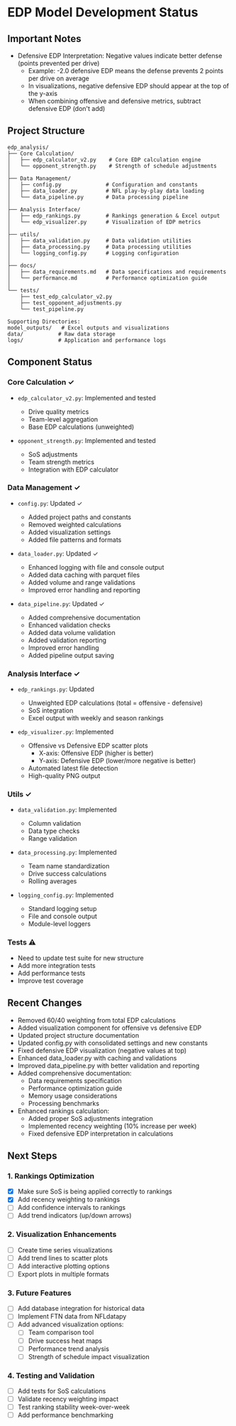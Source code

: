 # EDP Model Development Status

## Important Notes
- Defensive EDP Interpretation: Negative values indicate better defense (points prevented per drive)
  - Example: -2.0 defensive EDP means the defense prevents 2 points per drive on average
  - In visualizations, negative defensive EDP should appear at the top of the y-axis
  - When combining offensive and defensive metrics, subtract defensive EDP (don't add)

## Project Structure
```
edp_analysis/
├── Core Calculation/
│   ├── edp_calculator_v2.py    # Core EDP calculation engine
│   └── opponent_strength.py    # Strength of schedule adjustments
│
├── Data Management/
│   ├── config.py              # Configuration and constants
│   ├── data_loader.py         # NFL play-by-play data loading
│   └── data_pipeline.py       # Data processing pipeline
│
├── Analysis Interface/
│   ├── edp_rankings.py        # Rankings generation & Excel output
│   └── edp_visualizer.py      # Visualization of EDP metrics
│
├── utils/
│   ├── data_validation.py     # Data validation utilities
│   ├── data_processing.py     # Data processing utilities
│   └── logging_config.py      # Logging configuration
│
├── docs/
│   ├── data_requirements.md   # Data specifications and requirements
│   └── performance.md         # Performance optimization guide
│
└── tests/
    ├── test_edp_calculator_v2.py
    ├── test_opponent_adjustments.py
    └── test_pipeline.py

Supporting Directories:
model_outputs/   # Excel outputs and visualizations
data/           # Raw data storage
logs/           # Application and performance logs
```

## Component Status

### Core Calculation ✓
- `edp_calculator_v2.py`: Implemented and tested
  - Drive quality metrics
  - Team-level aggregation
  - Base EDP calculations (unweighted)

- `opponent_strength.py`: Implemented and tested
  - SoS adjustments
  - Team strength metrics
  - Integration with EDP calculator

### Data Management ✓
- `config.py`: Updated ✓
  - Added project paths and constants
  - Removed weighted calculations
  - Added visualization settings
  - Added file patterns and formats

- `data_loader.py`: Updated ✓
  - Enhanced logging with file and console output
  - Added data caching with parquet files
  - Added volume and range validations
  - Improved error handling and reporting

- `data_pipeline.py`: Updated ✓
  - Added comprehensive documentation
  - Enhanced validation checks
  - Added data volume validation
  - Added validation reporting
  - Improved error handling
  - Added pipeline output saving

### Analysis Interface ✓
- `edp_rankings.py`: Updated
  - Unweighted EDP calculations (total = offensive - defensive)
  - SoS integration
  - Excel output with weekly and season rankings

- `edp_visualizer.py`: Implemented
  - Offensive vs Defensive EDP scatter plots
    - X-axis: Offensive EDP (higher is better)
    - Y-axis: Defensive EDP (lower/more negative is better)
  - Automated latest file detection
  - High-quality PNG output

### Utils ✓
- `data_validation.py`: Implemented
  - Column validation
  - Data type checks
  - Range validation

- `data_processing.py`: Implemented
  - Team name standardization
  - Drive success calculations
  - Rolling averages

- `logging_config.py`: Implemented
  - Standard logging setup
  - File and console output
  - Module-level loggers

### Tests ⚠️
- Need to update test suite for new structure
- Add more integration tests
- Add performance tests
- Improve test coverage

## Recent Changes
- Removed 60/40 weighting from total EDP calculations
- Added visualization component for offensive vs defensive EDP
- Updated project structure documentation
- Updated config.py with consolidated settings and new constants
- Fixed defensive EDP visualization (negative values at top)
- Enhanced data_loader.py with caching and validations
- Improved data_pipeline.py with better validation and reporting
- Added comprehensive documentation:
  - Data requirements specification
  - Performance optimization guide
  - Memory usage considerations
  - Processing benchmarks
- Enhanced rankings calculation:
  - Added proper SoS adjustments integration
  - Implemented recency weighting (10% increase per week)
  - Fixed defensive EDP interpretation in calculations

## Next Steps

### 1. Rankings Optimization
- [x] Make sure SoS is being applied correctly to rankings
- [x] Add recency weighting to rankings
- [ ] Add confidence intervals to rankings
- [ ] Add trend indicators (up/down arrows)

### 2. Visualization Enhancements
- [ ] Create time series visualizations
- [ ] Add trend lines to scatter plots
- [ ] Add interactive plotting options
- [ ] Export plots in multiple formats

### 3. Future Features
- [ ] Add database integration for historical data
- [ ] Implement FTN data from NFLdatapy
- [ ] Add advanced visualization options:
  - [ ] Team comparison tool
  - [ ] Drive success heat maps
  - [ ] Performance trend analysis
  - [ ] Strength of schedule impact visualization

### 4. Testing and Validation
- [ ] Add tests for SoS calculations
- [ ] Validate recency weighting impact
- [ ] Test ranking stability week-over-week
- [ ] Add performance benchmarking
